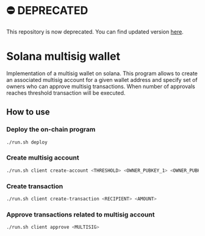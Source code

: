 # ⛔️ DEPRECATED

This repository is now deprecated. You can find updated version [here](https://github.com/broxus/octusbridge-solana-multisig-contracts).

# Solana multisig wallet

Implementation of a multisig wallet on solana. This program allows to create an associated multisig
account for a given wallet address and specify set of owners who can approve multisig transactions.
When number of approvals reaches threshold transaction will be executed.

## How to use

### Deploy the on-chain program

```bash
./run.sh deploy
```

### Create multisig account

```bash
./run.sh client create-account <THRESHOLD> <OWNER_PUBKEY_1> <OWNER_PUBKEY_2> ...
```

### Create transaction

```bash
./run.sh client create-transaction <RECIPIENT> <AMOUNT>
```

### Approve transactions related to multisig account

```bash
./run.sh client approve <MULTISIG>
```
